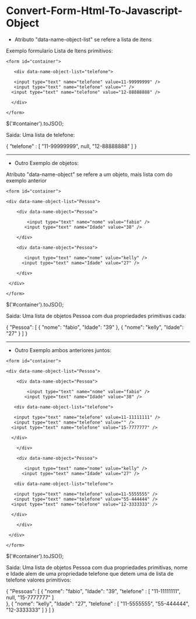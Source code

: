 # Convert-Form-Html-To-Javascript-Object

- Atributo "data-name-object-list" se refere a lista de itens

Exemplo formulario Lista de Itens primitivos:

 `<form id="container">`   

`   <div data-name-object-list="telefone">`   
 
 `   <input type="text" name="telefone" value=11-99999999" />`   
 `   <input type="text" name="telefone" value="" />`   
 `   <input type="text" name="telefone" value="12-88888888" /> `   
 
 `  </div>`   
 
 `</form> `   


$('#container').toJSO();

Saida: Uma lista de telefone:

{
"telefone" : [
 "11-99999999",
 null,
 "12-88888888"
 ]
}


-------------------------------------------

- Outro Exemplo de objetos:

Atributo "data-name-object" se refere a um objeto, mais lista com do exemplo anterior

 `<form id="container">`   
 
 `<div data-name-object-list="Pessoa"> `   
 
 `    <div data-name-object="Pessoa">`   

`         <input type="text" name="nome" value="fabio" /> `   
 `        <input type="text" name="Idade" value="38" /> `   
 
 `    </div>`   
 
 `    <div data-name-object="Pessoa">`   

`        <input type="text" name="nome" value="kelly" /> `   
  `       <input type="text" name="Idade" value="27" />     `      

`    </div>`   

  ` </div>`   
 
 `</form> `   
 
$('#container').toJSO();

Saida: Uma lista de objetos Pessoa com dua propriedades primitivas cada:

{
  "Pessoa": [
    {
      "nome": "fabio",
      "Idade": "39"
    },
    {
      "nome": "kelly",
      "Idade": "27"
    }
  ]
}

-------------------------------------------

- Outro Exemplo ambos anteriores juntos:

 `<form id="container">`   
 
 `<div data-name-object-list="Pessoa"> `   
 
 `    <div data-name-object="Pessoa">`   

`         <input type="text" name="nome" value="fabio" /> `   
 `        <input type="text" name="Idade" value="38" /> `   
 
 `   <div data-name-object-list="telefone">`   
 
 `   <input type="text" name="telefone" value=11-11111111" />`   
 `   <input type="text" name="telefone" value="" />`   
 `   <input type="text" name="telefone" value="15-7777777" /> `   
 
 `  </div>`   
 
 `    </div>`   
 
 `    <div data-name-object="Pessoa">`   

`        <input type="text" name="nome" value="kelly" /> `   
  `       <input type="text" name="Idade" value="27" />     `      

`   <div data-name-object-list="telefone">`   
 
 `   <input type="text" name="telefone" value=11-5555555" />`   
 `   <input type="text" name="telefone" value="55-444444" />`   
 `   <input type="text" name="telefone" value="12-3333333" /> `   
 
 `  </div>`   
 
`    </div>`   

  ` </div>`   
 
 `</form> `   
 
 $('#container').toJSO();

Saida: Uma lista de objetos Pessoa com dua propriedades primitivas, nome e Idade alem de uma propriedade telefone que detem uma de lista de telefone valores primitivos:

{
  "Pessoas": [
    {
      "nome": "fabio",
      "Idade": "39",
      "telefone" : [
         "11-11111111",
         null,
         "15-7777777"
       ]     
    },
    {
      "nome": "kelly",
      "Idade": "27",
      "telefone" : [
         "11-5555555",
         "55-444444",
         "12-3333333"
       ] 
    }
  ]
}
